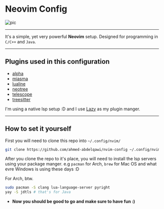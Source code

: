 # Neovim Config

![pic](https://drive.google.com/file/d/16D2pWDcIDJ__MfELK6YptkimxikdmXSe/view?usp=sharing)

---

It's a simple, yet very powerful **Neovim** setup. Designed for programming in `C/C++` and `Java`.

---

## Plugins used in this configuration

- [alpha](https://github.com/goolord/alpha-nvim)
- [miasma](https://github.com/xero/miasma.nvim)
- [lualine](https://github.com/nvim-lualine/lualine.nvim)
- [neotree](https://github.com/nvim-neo-tree/neo-tree.nvim)
- [telescope](https://github.com/nvim-telescope/telescope.nvim)
- [treesitter](https://github.com/nvim-treesitter/nvim-treesitter)

I'm using a native lsp setup :D and I use [Lazy](https://www.lazyvim.org/) as my plugin manger.

---

## How to set it yourself

First you will need to clone this repo into `~/.config/nvim/`


```bash
git clone https://github.com/ahmed-abdelqawi/nvim-config ~/.config/nvim/
```

After you clone the repo to it's place, you will need to install the lsp servers using your package manger. e.g `pacman` for Arch, `brew` for Mac OS and what evre Windows is using these days :D

For Arch, btw.


```bash
sudo pacman -S clang lua-language-server pyright
yay -S jdtls # that's for Java
```


- **Now you should be good to go and make sure to have fun :)**
